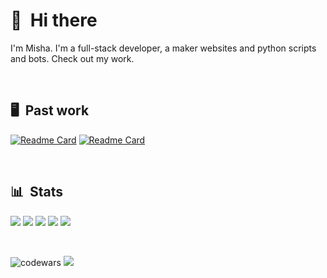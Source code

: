 # 👋 &nbsp;Hi there

I'm Misha. I'm a full-stack developer, a maker websites and python scripts and bots. Check out my work.

&nbsp;


## 🖥 &nbsp;Past work

[![Readme Card](https://github-readme-stats.vercel.app/api/pin/?username=misha024&repo=mfilms-vue&bg_color=262626&title_color=ffffff&text_color=ffffff&icon_color=ffffaf)](https://github.com/misha024/mfilms-vue)
[![Readme Card](https://github-readme-stats.vercel.app/api/pin/?username=misha024&repo=zsh-tool-box&bg_color=262626&title_color=ffffff&text_color=ffffff&icon_color=ffffaf)](https://github.com/misha024/zsh-tool-box) &nbsp; 

&nbsp;


## 📊 &nbsp;Stats

![](https://github-profile-summary-cards.vercel.app/api/cards/profile-details?username=misha024&theme=apprentice)
![](https://github-profile-summary-cards.vercel.app/api/cards/most-commit-language?username=misha024&theme=apprentice)
![](https://github-profile-summary-cards.vercel.app/api/cards/repos-per-language?username=misha024&theme=apprentice)
![](https://github-profile-summary-cards.vercel.app/api/cards/stats?username=misha024&theme=apprentice)
![](https://github-profile-summary-cards.vercel.app/api/cards/productive-time?username=misha024&theme=apprentice)

&nbsp;


![codewars](https://www.codewars.com/users/misha023/badges/micro)
![](https://komarev.com/ghpvc/?username=misha024)
